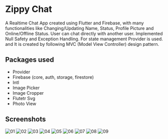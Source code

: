 
# Zippy Chat

A Realtime Chat App created using Flutter and Firebase, with many functionalities like Changing/Updating Name, Status, Profile Picture and Online/Offline Status. User can chat directly with another user. Implemented Null Safety and Exception Handling. For state management Provider is used. and It is created by following MVC (Model View Controller) design pattern.


## Packages used

 - Provider
 - Firebase (core, auth, storage, firestore)
 - Intl
 - Image Picker
 - Image Cropper
 - Flutetr Svg
 - Photo View

## Screenshots

![01](https://user-images.githubusercontent.com/16263958/222074907-e70cf7e7-94eb-432a-8e1d-e320c0d4ed1d.png)
![02](https://user-images.githubusercontent.com/16263958/222074914-fa6cc736-9c7e-4480-b855-df744750bfd5.png)
![03](https://user-images.githubusercontent.com/16263958/222074921-08e06ad6-ad56-478a-9dfd-51ad8c0cc7c0.png)
![04](https://user-images.githubusercontent.com/16263958/222074924-a5eda26d-9a9b-4a62-a52a-dd1d8a6d575f.png)
![05](https://user-images.githubusercontent.com/16263958/222074929-936f6174-b5bf-42f7-bdff-3a783f6ab98e.png)
![06](https://user-images.githubusercontent.com/16263958/222074931-0548fcc2-a940-4739-991e-79dea094c788.png)
![07](https://user-images.githubusercontent.com/16263958/222074934-b82eebca-69e9-498c-a5d0-e2477903005d.png)
![08](https://user-images.githubusercontent.com/16263958/222074938-afcec31f-4cf7-4320-a16d-bbe4eb85bacb.png)
![09](https://user-images.githubusercontent.com/16263958/222074941-f2fbc729-e5da-4c27-9d9a-b56b90c44f54.png)
